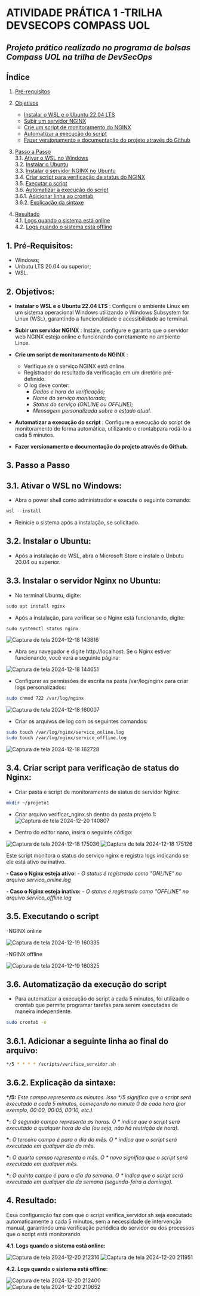 # ATIVIDADE PRÁTICA 1 -TRILHA DEVSECOPS COMPASS UOL

## _Projeto prático realizado no programa de bolsas Compass UOL na trilha de DevSecOps_

## Índice

1. [Pré-requisitos](#pré-requisitos)  

2. [Objetivos](#objetivos)  
   - [Instalar o WSL e o Ubuntu 22.04 LTS](#instalar-o-wsl-e-o-ubuntu-2204-lts)  
   - [Subir um servidor NGINX](#subir-um-servidor-nginx)  
   - [Crie um script de monitoramento do NGINX](#crie-um-script-de-monitoramento-do-nginx)  
   - [Automatizar a execução do script](#automatizar-a-execução-do-script)  
   - [Fazer versionamento e documentação do projeto através do Github](#fazer-versionamento-e-documentação-do-projeto-atraves-do-github)  

3. [Passo a Passo](#passo-a-passo)  
   3.1. [Ativar o WSL no Windows](#ativar-o-wsl-no-windows)  
   3.2. [Instalar o Ubuntu](#instalar-o-ubuntu)  
   3.3. [Instalar o servidor NGINX no Ubuntu](#instalar-o-servidor-nginx-no-ubuntu)  
   3.4. [Criar script para verificação de status do NGINX](#criar-script-para-verificação-de-status-do-nginx)  
   3.5. [Executar o script](#executar-o-script)  
   3.6. [Automatizar a execução do script](#automatizar-a-execução-do-script)    
      3.6.1. [Adicionar linha ao crontab](#adicionar-linha-ao-crontab)  
      3.6.2. [Explicação da sintaxe](#explicação-da-sintaxe)  

4. [Resultado](#resultado)  
   4.1. [Logs quando o sistema está online](#logs-quando-o-sistema-está-online)  
   4.2. [Logs quando o sistema está offline](#logs-quando-o-sistema-está-offline)  


## 1. Pré-Requisitos:
-   Windows;
-   Unbutu LTS 20.04 ou superior;
-   WSL.

## 2. Objetivos:
- __Instalar o WSL e o Ubuntu 22.04 LTS__ : Configure o ambiente Linux em um sistema operacional Windows utilizando o Windows Subsystem for Linux (WSL), garantindo a funcionalidade e acessibilidade ao terminal.
- __Subir um servidor NGINX__ : Instale, configure e garanta que o servidor web NGINX esteja online e funcionando corretamente no ambiente Linux.
- __Crie um script de monitoramento do NGINX__ :

  - Verifique se o serviço NGINX está online.
  - Registrador do resultado da verificação em um diretório pré-definido.
  - O log deve conter:
    - _Dados e hora da verificação;_ 
    - _Nome do serviço monitorado;_ 
    - _Status do serviço (ONLINE ou OFFLINE);_
    - _Mensagem personalizada sobre o estado atual._
    
- __Automatizar a execução do script__ : Configure a execução do script de monitoramento de forma automática, utilizando o crontabpara rodá-lo a cada 5 minutos.
- __Fazer versionamento e documentação do projeto através do Github.__

## 3. Passo a Passo

## 3.1. Ativar o WSL no Windows:
- Abra o power shell como administrador e execute o seguinte comando:
```powershell
wsl --install
```
- Reinicie o sistema após a instalação, se solicitado.

## 3.2. Instalar o Ubuntu:
- Após a instalação do WSL, abra o Microsoft Store e instale o Unbutu 20.04 ou superior.

## 3.3. Instalar o servidor Nginx no Ubuntu:
- No terminal Ubuntu, digite:
```powershell
sudo apt install nginx
```
- Após a instalação, para verificar se o Nginx está funcionando, digite:
```powershell
sudo systemctl status nginx
```

![Captura de tela 2024-12-18 143816](https://github.com/user-attachments/assets/1de157ca-347f-482b-8f30-2da8349a845d)


- Abra seu navegador e digite http://localhost. Se o Nginx estiver funcionando, você verá a seguinte página:
  
  
![Captura de tela 2024-12-18 144651](https://github.com/user-attachments/assets/ac160411-fce7-4d5c-acde-a6e84f760cb4)


- Configurar as permissões de escrita na pasta /var/log/nginx para criar logs personalizados:

```bash
sudo chmod 722 /var/log/nginx
```

![Captura de tela 2024-12-18 160007](https://github.com/user-attachments/assets/a7554b2c-2684-4606-ab9e-048e7e5e3d6c)

- Criar os arquivos de log com os seguintes comandos:
  
```bash
sudo touch /var/log/nginx/servico_online.log
sudo touch /var/log/nginx/servico_offline.log
````

![Captura de tela 2024-12-18 162728](https://github.com/user-attachments/assets/67ba7cbe-2d8f-48e3-895f-814c7e0d87b0)

## 3.4. Criar script para verificação de status do Nginx:
- Criar pasta e script de monitoramento de status do servidor Nginx:

```bash
mkdir ~/projeto1
````

- Criar arquivo verificar_nginx.sh dentro da pasta projeto 1:
![Captura de tela 2024-12-20 140807](https://github.com/user-attachments/assets/d960e08a-5c6a-46ce-b0ac-78bb2ed1c04e)

- Dentro do editor nano, insira o seguinte código:

![Captura de tela 2024-12-18 175036](https://github.com/user-attachments/assets/76c6b2d6-f913-4b20-9612-9e3a2799b477)
![Captura de tela 2024-12-18 175126](https://github.com/user-attachments/assets/afb1ca77-8088-4dfe-842d-e71716313cdc)

Este script monitora o status do serviço nginx e registra logs indicando se ele está ativo ou inativo.

__- Caso o Nginx esteja ativo:__
    - _O status é registrado como "ONLINE" no arquivo servico_online.log_
    
__- Caso o Nginx esteja inativo:__
    - _O status é registrado como "OFFLINE" no arquivo servico_offline.log_

## 3.5. Executando o script

-NGINX online

![Captura de tela 2024-12-19 160335](https://github.com/user-attachments/assets/64023798-ff09-4f48-8add-0902e9358f2d)

-NGINX offline

![Captura de tela 2024-12-19 160325](https://github.com/user-attachments/assets/891468fc-4214-4890-a96f-9eb503ae7fe5)

## 3.6. Automatização da execução do script

- Para automatizar a execução do script a cada 5 minutos, foi utilizado o crontab que permite programar tarefas para serem executadas de maneira independente.

```bash
sudo crontab -e
````

## 3.6.1. Adicionar a seguinte linha ao final do arquivo:

```bash
*/5 * * * * /scripts/verifica_servidor.sh
````

## 3.6.2. Explicação da sintaxe:

__*/5:__ _Este campo representa os minutos. Isso */5 significa que o script será executado a cada 5 minutos, começando no minuto 0 de cada hora (por exemplo, 00:00, 00:05, 00:10, etc.)._

__*:__  _O segundo campo representa as horas. O * indica que o script será executado a qualquer hora do dia (ou seja, não há restrição de hora)._

__*:__ _O terceiro campo é para o dia do mês. O * indica que o script será executado em qualquer dia do mês._

__*:__ _O quarto campo representa o mês. O * novo significa que o script será executado em qualquer mês._

__*:__ _O quinto campo é para o dia da semana. O * indica que o script será executado em qualquer dia da semana (segunda-feira a domingo)._

## 4. Resultado:
Essa configuração faz com que o script verifica_servidor.sh seja executado automaticamente a cada 5 minutos, sem a necessidade de intervenção manual, garantindo uma verificação periódica do servidor ou dos processos que o script está monitorando.

__4.1. Logs quando o sistema está online:__

![Captura de tela 2024-12-20 212316](https://github.com/user-attachments/assets/1146b2fa-e015-424f-afd0-2d3e81bc2451)
![Captura de tela 2024-12-20 211951](https://github.com/user-attachments/assets/ad395331-cc88-43b5-b391-b1b6aad41366)

__4.2. Logs quando o sistema está offline:__

![Captura de tela 2024-12-20 212400](https://github.com/user-attachments/assets/7feb6dcd-98b3-4930-8f1c-f61e9ac37a24)
![Captura de tela 2024-12-20 210652](https://github.com/user-attachments/assets/a5a816b3-9825-4768-84fe-451123e7f8f1)











